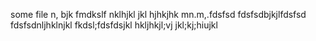 some file
n,
bjk
fmdkslf
nklhjkl
jkl
hjhkjhk
mn.m,.fdsfsd
fdsfsdbjkjlfdsfsd
fdsfsdnljhklnjkl
fkdsl;fdsfdsjkl
hkljhkjl;vj
jkl;kj;hiujkl
